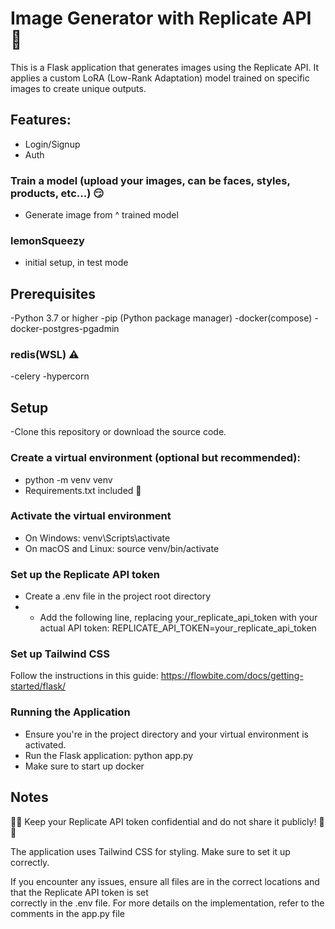 # Image Generator with Replicate API 🤖

This is a Flask application that generates images using the Replicate API. It applies a custom LoRA (Low-Rank Adaptation) model trained on specific images to create unique outputs.

## Features:
* Login/Signup
* Auth
### Train a model (upload your images, can be faces, styles, products, etc...) 😏
* Generate image from ^ trained model

### lemonSqueezy
- initial setup, in test mode

## Prerequisites 
-Python 3.7 or higher
-pip (Python package manager)
-docker(compose) 
-docker-postgres-pgadmin
### redis(WSL) ⚠️
-celery
-hypercorn

## Setup
-Clone this repository or download the source code.

### Create a virtual environment (optional but recommended):
  - python -m venv venv
  - Requirements.txt included 🔋
  
### Activate the virtual environment
  - On Windows: venv\Scripts\activate
  - On macOS and Linux: source venv/bin/activate
  
### Set up the Replicate API token
  - Create a .env file in the project root directory
  - - Add the following line, replacing your_replicate_api_token with your actual API token:
     REPLICATE_API_TOKEN=your_replicate_api_token
    
### Set up Tailwind CSS
  Follow the instructions in this guide: https://flowbite.com/docs/getting-started/flask/
  
### Running the Application
  * Ensure you're in the project directory and your virtual environment is activated.
  * Run the Flask application:
      python app.py
  * Make sure to start up docker
    
## Notes

 🚫🚫 Keep your Replicate API token confidential and do not share it publicly! 🚫🚫
  
  The application uses Tailwind CSS for styling. Make sure to set it up correctly.
  
  If you encounter any issues, ensure all files are in the correct locations and that the Replicate API token is set   
  correctly in the .env file.
  For more details on the implementation, refer to the comments in the app.py file
